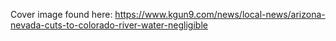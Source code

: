 Cover image found here: https://www.kgun9.com/news/local-news/arizona-nevada-cuts-to-colorado-river-water-negligible